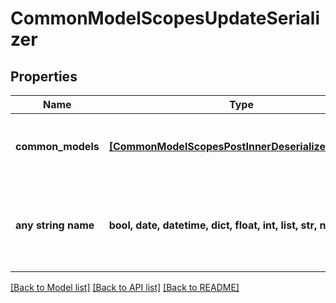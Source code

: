 # CommonModelScopesUpdateSerializer


## Properties
Name | Type | Description | Notes
------------ | ------------- | ------------- | -------------
**common_models** | [**[CommonModelScopesPostInnerDeserializerRequest]**](CommonModelScopesPostInnerDeserializerRequest.md) | The common model scopes to update. | 
**any string name** | **bool, date, datetime, dict, float, int, list, str, none_type** | any string name can be used but the value must be the correct type | [optional]

[[Back to Model list]](../README.md#documentation-for-models) [[Back to API list]](../README.md#documentation-for-api-endpoints) [[Back to README]](../README.md)


